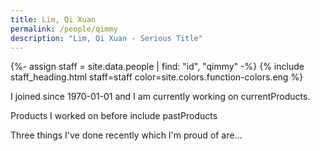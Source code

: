 ```yaml
---
title: Lim, Qi Xuan
permalink: /people/qimmy
description: "Lim, Qi Xuan - Serious Title"
---
```


{%- assign staff = site.data.people | find: "id", "qimmy" -%}
{% include staff_heading.html staff=staff color=site.colors.function-colors.eng %}

<p>I joined since 1970-01-01 and I am currently working on currentProducts.</p>

<p>Products I worked on before include pastProducts</p>

<p>Three things I've done recently which I'm proud of are...</p>

